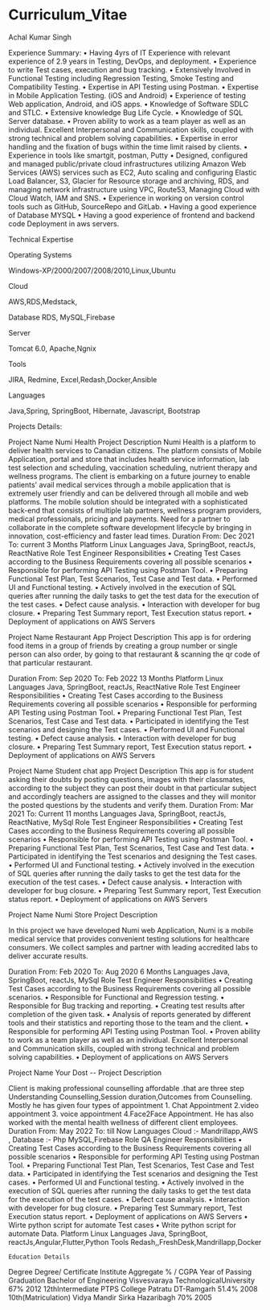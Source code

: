 # Curriculum_Vitae
Achal Kumar Singh

Experience Summary:
    • Having 4yrs of IT Experience with relevant experience of 2.9 years in Testing, DevOps, and deployment.
    • Experience to write Test cases, execution and bug tracking.
    • Extensively Involved in Functional Testing including Regression Testing, Smoke Testing and Compatibility Testing.
    • Expertise in API Testing using Postman.
    • Expertise in Mobile Application Testing. (iOS and Android)
    • Experience of testing Web application, Android, and iOS apps.
    • Knowledge of Software SDLC and STLC.
    • Extensive knowledge Bug Life Cycle.
    • Knowledge of SQL Server database.
    • Proven ability to work as a team player as well as an individual. Excellent Interpersonal and Communication skills, coupled with strong technical and problem solving capabilities.
    • Expertise in error handling and the fixation of bugs within the time limit raised by clients.
    • Experience in tools like smartgit, postman, Putty
    • Designed, configured and managed public/private cloud infrastructures utilizing Amazon Web Services (AWS) services such as EC2, Auto scaling and configuring Elastic Load Balancer, S3, Glacier for Resource storage and archiving, RDS, and managing network infrastructure using VPC, Route53, Managing Cloud with Cloud Watch, IAM and SNS.
    • Experience in working on version control tools such as GitHub, SourceRepo and GitLab.
    • Having a good experience of Database MYSQL
    • Having a good experience of frontend and backend code Deployment in aws servers.

Technical Expertise

Operating Systems

Windows-XP/2000/2007/2008/2010,Linux,Ubuntu

Cloud

AWS,RDS,Medstack,

Database
RDS, MySQL,Firebase

Server

Tomcat 6.0, Apache,Ngnix

Tools

JIRA, Redmine, Excel,Redash,Docker,Ansible

Languages

Java,Spring, SpringBoot, Hibernate, Javascript, Bootstrap




Projects Details:

Project Name
Numi Health
Project Description
Numi Health is a platform to deliver health services to Canadian citizens. The platform consists of Mobile Application, portal and store that includes health service information, lab test selection and scheduling, vaccination scheduling, nutrient therapy and wellness programs. The client is embarking on a future journey to enable patients' avail medical services through a mobile application that is extremely user friendly and can be delivered through all mobile and web platforms. The mobile solution should be integrated with a sophisticated back-end that consists of multiple lab partners, wellness program providers, medical professionals, pricing and payments. Need for a partner to collaborate in the complete software development lifecycle by bringing in innovation, cost-efficiency and faster lead times.
Duration
From: Dec 2021
To: current
3 Months
Platform
Linux
Languages
Java, SpringBoot, reactJs, ReactNative
Role
Test Engineer
Responsibilities
    • Creating Test Cases according to the Business Requirements covering all possible scenarios 
    • Responsible for performing API Testing using Postman Tool. 
    • Preparing Functional Test Plan, Test Scenarios, Test Case and Test data. 
    • Performed UI and Functional testing. 
    • Actively involved in the execution of SQL queries after running the daily tasks to get the test data for the execution of the test cases. 
    • Defect cause analysis. 
    • Interaction with developer for bug closure. 
    • Preparing Test Summary report, Test Execution status report. 
    • Deployment of applications on AWS Servers 


Project Name
Restaurant App
Project Description
This app is for ordering food items in a group of friends by creating a group number or single person can also order, by going to that restaurant & scanning the qr code of that particular restaurant.

Duration
From: Sep 2020
To: Feb 2022
13 Months
Platform
Linux
Languages
Java, SpringBoot, reactJs, ReactNative
Role
Test Engineer
Responsibilities
    • Creating Test Cases according to the Business Requirements covering all possible scenarios 
    • Responsible for performing API Testing using Postman Tool. 
    • Preparing Functional Test Plan, Test Scenarios, Test Case and Test data. 
    • Participated in identifying the Test scenarios and designing the Test cases. 
    • Performed UI and Functional testing. 
    • Defect cause analysis. 
    • Interaction with developer for bug closure. 
    • Preparing Test Summary report, Test Execution status report. 
    • Deployment of applications on AWS Servers 

Project Name
Student chat app
Project Description
This app is for student asking their doubts by posting questions, images with their classmates, according to the subject they can post their doubt in that particular subject and accordingly teachers are assigned to the classes and they will monitor the posted questions by the students and
verify them.
Duration
From: Mar 2021
To: Current
11 months
Languages
Java, SpringBoot, reactJs, ReactNative, MySql
Role
Test Engineer
Responsibilities
    • Creating Test Cases according to the Business Requirements covering all possible scenarios 
    • Responsible for performing API Testing using Postman Tool. 
    • Preparing Functional Test Plan, Test Scenarios, Test Case and Test data. 
    • Participated in identifying the Test scenarios and designing the Test cases. 
    • Performed UI and Functional testing. 
    • Actively involved in the execution of SQL queries after running the daily tasks to get the test data for the execution of the test cases. 
    • Defect cause analysis. 
    • Interaction with developer for bug closure. 
    • Preparing Test Summary report, Test Execution status report. 
    • Deployment of applications on AWS Servers 

Project Name
Numi Store
Project Description

In this project we have developed Numi web Application, Numi is a mobile medical service that provides convenient testing solutions for healthcare consumers. We collect samples and partner with leading accredited labs to deliver accurate results.

Duration
From: Feb 2020
To: Aug 2020
6 Months
Languages
Java, SpringBoot, reactJs, MySql
Role
Test Engineer
Responsibilities
    • Creating Test Cases according to the Business Requirements covering all possible scenarios.
    • Responsible for Functional and Regression testing.
    • Responsible for Bug tracking and reporting.
    • Creating test results after completion of the given task.
    • Analysis of reports generated by different tools and their statistics and reporting those to the team and the client.
    • Responsible for performing API Testing using Postman Tool.
    • Proven ability to work as a team player as well as an individual. Excellent Interpersonal and Communication skills, coupled with strong technical and problem solving capabilities.
    • Deployment of applications on AWS Servers


Project Name
Your Dost --
Project Description

Client is making professional counselling affordable .that are three step Understanding Counselling,Session duration,Outcomes from Counselling. Mostly he has given four types of appointment 1. Chat Appointment 2.video appointment 3. voice appointment 4.Face2Face Appointment. He has also worked with the mental health wellness of different client employees.
Duration
From: May 2022 
To: till Now
Languages
Cloud :- Mandrillapp,AWS ,
Database :- Php MySQL,Firebase
Role
QA Engineer
Responsibilities
    • Creating Test Cases according to the Business Requirements covering all possible scenarios 
    • Responsible for performing API Testing using Postman Tool. 
    • Preparing Functional Test Plan, Test Scenarios, Test Case and Test data. 
    • Participated in identifying the Test scenarios and designing the Test cases. 
    • Performed UI and Functional testing. 
    • Actively involved in the execution of SQL queries after running the daily tasks to get the test data for the execution of the test cases. 
    • Defect cause analysis. 
    • Interaction with developer for bug closure. 
    • Preparing Test Summary report, Test Execution status report. 
    • Deployment of applications on AWS Servers
    • Wirte python script for automate Test cases
    • Write python script for automate Data.
Platform
Linux
Languages
Java, SpringBoot, reactJs,Angular,Flutter,Python
Tools
Redash,,FreshDesk,Mandrillapp,Docker



    Education Details

Degree Degree/                Certificate Institute                Aggregate % / CGPA               Year of Passing   Graduation
Bachelor of Engineering    Visvesvaraya TechnologicalUniversity     67%                             2012
12thIntermediate           PTPS College Patratu DT-Ramgarh          51.4%                           2008
10th(Matriculation)        Vidya Mandir Sirka Hazaribagh            70%                             2005



